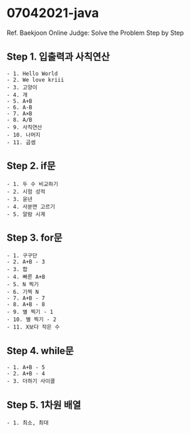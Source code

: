# 07042021-java
Ref. Baekjoon Online Judge: Solve the Problem Step by Step

## Step 1. 입출력과 사칙연산
    - 1. Hello World
    - 2. We love kriii
    - 3. 고양이
    - 4. 개
    - 5. A+B
    - 6. A-B
    - 7. A×B
    - 8. A/B
    - 9. 사칙연산
    - 10. 나머지
    - 11. 곱셈

## Step 2. if문
    - 1. 두 수 비교하기
    - 2. 시험 성적
    - 3. 윤년
    - 4. 사분면 고르기
    - 5. 알람 시계

## Step 3. for문
    - 1. 구구단
    - 2. A+B - 3
    - 3. 합
    - 4. 빠른 A+B
    - 5. N 찍기
    - 6. 기찍 N
    - 7. A+B - 7
    - 8. A+B - 8
    - 9. 별 찍기 - 1
    - 10. 별 찍기 - 2
    - 11. X보다 작은 수

## Step 4. while문
    - 1. A+B - 5
    - 2. A+B - 4
    - 3. 더하기 사이클

## Step 5. 1차원 배열
    - 1. 최소, 최대